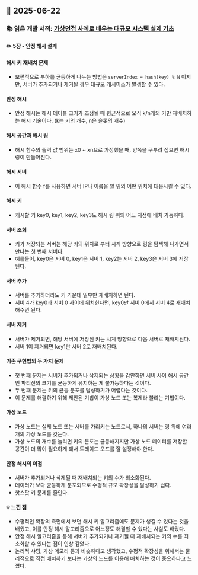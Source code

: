 ## 📅 2025-06-22
### 📚 읽은 개발 서적: [가상면접 사례로 배우는 대규모 시스템 설계 기초](https://product.kyobobook.co.kr/detail/S000001033116)
#### ✏️ 5장 - 안정 해시 설계
#### 해시 키 재배치 문제
- 보편적으로 부하를 균등하게 나누는 방법은 ```serverIndex = hash(key) % N``` 이지만, 서버가 추가되거나 제거될 경우 대규모 캐시미스가 발생할 수 있다. 
#### 안정 해시
- 안정 해시는 해시 테이블 크기가 조정될 때 평균적으로 오직 k/n개의 키만 재배치하는 해시 기술이다. (k는 키의 개수, n은 슬롯의 개수)
#### 해시 공간과 해시 링
- 해시 함수의 출력 값 범위는 x0 ~ xn으로 가정했을 때, 양쪽을 구부려 접으면 해시 링이 만들어진다.
#### 해시 서버
- 이 해시 함수 f를 사용하면 서버 IP나 이름을 일 위의 어떤 위치에 대응시킬 수 있다.
#### 해시 키
- 캐시할 키 key0, key1, key2, key3도 해시 링 위의 어느 지점에 배치 가능하다.
#### 서버 조회
- 키가 저장되는 서버는 해당 키의 위치로 부터 시계 방향으로 링을 탐색해 나가면서 만나는 첫 번째 서버다.
- 예를들어, key0은 서버 0, key1은 서버 1, key2는 서버 2, key3은 서버 3에 저장된다.
#### 서버 추가
- 서버를 추가하더라도 키 가운데 일부만 재배치하면 된다.
- 서버 4가 key0과 서버 0 사이에 위치한다면, key0만 서버 0에서 서버 4로 재배치해주면 된다.
#### 서버 제거
- 서버가 제거되면, 해당 서버에 저장된 키는 시계 방향으로 다음 서버로 재배치된다.
- 서버 1이 제거되면 key1만 서버 2로 재배치된다.
#### 기존 구현법의 두 가지 문제 
- 첫 번째 문제는 서버가 추가되거나 삭제되는 상황을 감안하면 서버 사이 해시 공간인 파티션의 크기를 균등하게 유지하는 게 불가능하다는 것이다.
- 두 번째 문제는 키의 균등 분포를 달성하기가 어렵다는 것이다.
- 이 문제를 해결하기 위해 제안된 기법이 가상 노드 또는 복제라 불리는 기법이다.
#### 가상 노드
- 가상 노드는 실제 노드 또는 서버를 가리키는 노드로서, 하나의 서버는 링 위에 여러개의 가상 노드를 갖는다.
- 가상 노드의 개수를 늘리면 키의 분포는 균등해지지만 가상 노드 데이터를 저장할 공간이 더 많이 필요하게 돼서 트레이드 오프를 잘 설정해야 한다.
#### 안정 해시의 이점
- 서버가 추가되거나 삭제될 때 재배치되는 키의 수가 최소화된다.
- 데이터가 보다 균등하게 분포되므로 수평적 규모 확장성을 달성하기 쉽다.
- 핫스팟 키 문제를 줄인다. 
#### 💡 느낀 점
- 수평적인 확장의 측면에서 보면 해시 키 알고리즘에도 문제가 생길 수 있다는 것을 배웠고, 이를 안정 해시 알고리즘으로 어느정도 해결할 수 있다는 사실도 배웠다.
- 안정 해시 알고리즘을 통해 서버가 추가되거나 제거될 때 재배치되는 키의 수를 최소화할 수 있다는 점이 인상 깊었다.
- 논리적 샤딩, 가상 메모리 등과 비슷하다고 생각했고, 수평적 확장성을 위해서는 물리적으로 직접 배치하기 보다는 가상의 노드를 이용해 배치하는 것이 중요하다고 느꼈다.